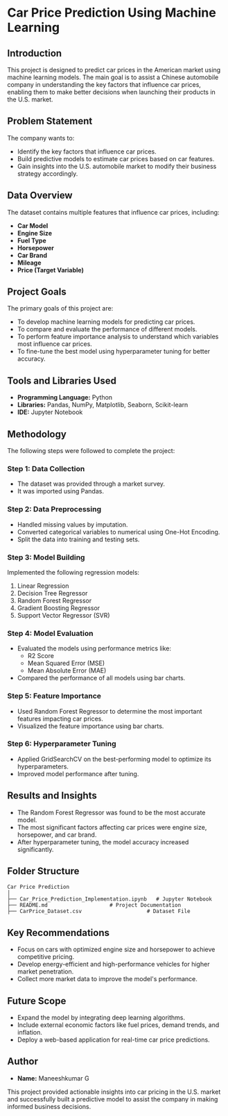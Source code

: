 # Car Price Prediction Using Machine Learning

## Introduction
This project is designed to predict car prices in the American market using machine learning models. The main goal is to assist a Chinese automobile company in understanding the key factors that influence car prices, enabling them to make better decisions when launching their products in the U.S. market.

## Problem Statement
The company wants to:
- Identify the key factors that influence car prices.
- Build predictive models to estimate car prices based on car features.
- Gain insights into the U.S. automobile market to modify their business strategy accordingly.

## Data Overview
The dataset contains multiple features that influence car prices, including:
- **Car Model**
- **Engine Size**
- **Fuel Type**
- **Horsepower**
- **Car Brand**
- **Mileage**
- **Price (Target Variable)**

## Project Goals
The primary goals of this project are:
- To develop machine learning models for predicting car prices.
- To compare and evaluate the performance of different models.
- To perform feature importance analysis to understand which variables most influence car prices.
- To fine-tune the best model using hyperparameter tuning for better accuracy.

## Tools and Libraries Used
- **Programming Language:** Python
- **Libraries:** Pandas, NumPy, Matplotlib, Seaborn, Scikit-learn
- **IDE:** Jupyter Notebook

## Methodology
The following steps were followed to complete the project:

### Step 1: Data Collection
- The dataset was provided through a market survey.
- It was imported using Pandas.

### Step 2: Data Preprocessing
- Handled missing values by imputation.
- Converted categorical variables to numerical using One-Hot Encoding.
- Split the data into training and testing sets.

### Step 3: Model Building
Implemented the following regression models:
1. Linear Regression
2. Decision Tree Regressor
3. Random Forest Regressor
4. Gradient Boosting Regressor
5. Support Vector Regressor (SVR)

### Step 4: Model Evaluation
- Evaluated the models using performance metrics like:
  - R2 Score
  - Mean Squared Error (MSE)
  - Mean Absolute Error (MAE)
- Compared the performance of all models using bar charts.

### Step 5: Feature Importance
- Used Random Forest Regressor to determine the most important features impacting car prices.
- Visualized the feature importance using bar charts.

### Step 6: Hyperparameter Tuning
- Applied GridSearchCV on the best-performing model to optimize its hyperparameters.
- Improved model performance after tuning.

## Results and Insights
- The Random Forest Regressor was found to be the most accurate model.
- The most significant factors affecting car prices were engine size, horsepower, and car brand.
- After hyperparameter tuning, the model accuracy increased significantly.

## Folder Structure
```plaintext
Car Price Prediction
│
├── Car_Price_Prediction_Implementation.ipynb   # Jupyter Notebook
├── README.md                    # Project Documentation
├── CarPrice_Dataset.csv                     # Dataset File
```

## Key Recommendations
- Focus on cars with optimized engine size and horsepower to achieve competitive pricing.
- Develop energy-efficient and high-performance vehicles for higher market penetration.
- Collect more market data to improve the model's performance.

## Future Scope
- Expand the model by integrating deep learning algorithms.
- Include external economic factors like fuel prices, demand trends, and inflation.
- Deploy a web-based application for real-time car price predictions.

## Author
- **Name:** Maneeshkumar G 

This project provided actionable insights into car pricing in the U.S. market and successfully built a predictive model to assist the company in making informed business decisions.
